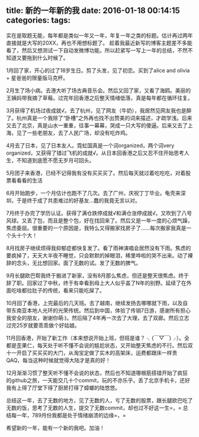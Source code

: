 title: 新的一年新的我
date: 2016-01-18 00:14:15
categories:
tags:
---
实在是取题无能，每年都是类似一年又一年，年复一年之类的标题。估计再过两年直接就是大写的20XX，再也不用想标题了。
趁着我最近新写的博客主题差不多能看了，然后又想测试一下自动发微博功能。所以赶紧写一写上一年的总结，不然不知道又要拖到什么时候了。

1月回了家，开心的过了18岁生日。剪了头发，见了初恋。买到了alice and olivia + 星爸爸的限量版马克杯。

2月生了场小病。去港大听了场古典音乐会。然后又回了家，又看了海鸥。美丽的王姨妈带我摘了草莓。过完年回香港之后整天情绪低落，真是每年都在循环往复。

3月获得了机场过夜成就√。去了杭州，见了网友（牛奶），我居然见网友我也是醉了。杭州真是一个我除了“卧槽”之外再也找不出赞美的词来描述，才疏学浅。后来又去了北京，真是山水一重重，往事一幕幕，哭成一只大写的傻逼。后来又去了上海，见了一些老朋友，去了人民广场，却没有吃炸鸡。

4月去了日本，见了日本友人。霓虹国真是一个词organized，两个词very organized，又获得了错过飞机的成就√。从日本回香港之后又忍不住开始思考人生，不知道到底愿不愿无岁月可回头。

5月团子来香港，已经不记得我有没有买买买了。然后每天就过着吃吃吃，对着股票看看看的生活

6月开始跑步，一个月估计也跑不了几次。去了广州，庆祝丁丁毕业。龟壳来深圳，于是终于成了共患难过的好基友…蠢的我竟无言以对。

7月终于办完了学历认证。获得了满仓跌停成就√和满仓涨停成就√。又吹到了八号风球。又丢了包，而且是整个包，好在找回来了。然后又是一年一度的心烦气躁，焦虑委屈。很重要的一个原因是，我特么又得搬家找房子了……每次搬家我真是一个头十个大！

8月找房子继续烦得我抑郁症都快复发了。看了雨神演唱会居然没有下雨。焦虑的要疯掉了，天天大半夜不睡觉，只会默默的掉眼泪，稀里哗啦的哭不出来。动了裸辞的念头，无比想回家。面了无数的试。发了无数的脾气。

9月长腿欧巴帮我终于搬进了新家，没有8月那么焦虑，但还是整天很焦虑。终于辞了职。回家过了中秋，终于有幸看到母上大人似乎盖了N年的别野。延续了在外面吃啥都拉肚子的传统，看来只能吃屎了。

10月回了香港，上完最后的几天班。去了越南，继续发扬去哪哪就下雨，以及自带东南亚本地人光环的光荣传统。然后到中国，体验了传销7日游，感谢所有担心我安全的朋友，谢谢你萌:)。然后隔了4年再一次去了大理，去了双廊。然后立志过完25岁就要乖乖做个好姑娘。

11月回香港，开始了新工作（本来想说开始上班，但班是谁？  ╮(￣▽￣)╭）。全都是歪果仁，每天处于听不懂不会说的尴尬状态，又开始整天焦虑的不行。然后双十一开启了买买买的大门，从淘宝定做了实木的高架床，运费都跟床一样贵QAQ，每当这种时候就觉得大陆才是真的好！

12月渐渐习惯了整天听不懂不会说的状态，然后也不知道哪根筋搭错开始了疯狂的github之旅，一天能交几十个commit，玩的不亦乐乎。丢了北京手机卡，还好我有上得了厅堂下得了厨房打得了蟑螂的陆悠悠。


总结这一年，去了无数的地方，见了无数的人，亏了无数的股票，跟长腿欧巴吃了无数的饭，思考了无数的人生，提交了无数commit，却也过不好这一生=，=
总结每一年，789月份我都是处于情绪崩溃的边缘=，=

希望新的一年，能有一个新的我吧。加油！
